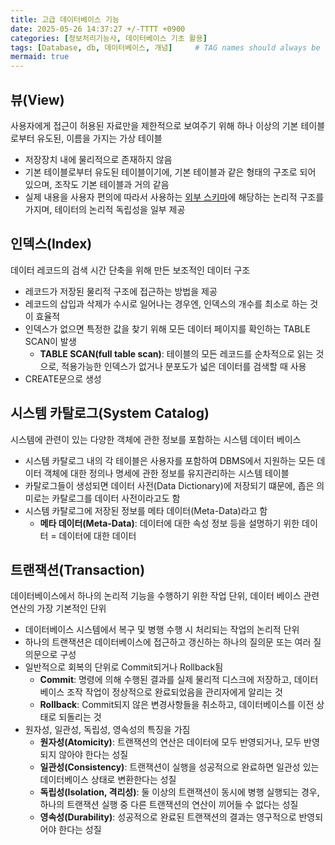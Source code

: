 ```yaml
---
title: 고급 데이터베이스 기능
date: 2025-05-26 14:37:27 +/-TTTT +0900
categories: [정보처리기능사, 데이터베이스 기초 활용]
tags: [Database, db, 데이터베이스, 개념]     # TAG names should always be lowercase
mermaid: true
---
```


## 뷰(View)
사용자에게 접근이 허용된 자료만을 제한적으로 보여주기 위해 하나 이상의 기본 테이블로부터 유도된, 이름을 가지는 가상 테이블
* 저장장치 내에 물리적으로 존재하지 않음
* 기본 테이블로부터 유도된 테이블이기에, 기본 테이블과 같은 형태의 구조로 되어 있으며, 조작도 기본 테이블과 거의 같음
* 실제 내용을 사용자 편의에 따라서 사용하는 [외부 스키마](https://alder-r.github.io/posts/%EB%8D%B0%EC%9D%B4%ED%84%B0%EB%B2%A0%EC%9D%B4%EC%8A%A4%EC%9D%98-%EA%B0%9C%EB%85%90/#%EC%8A%A4%ED%82%A4%EB%A7%88%EC%9D%98-%EC%A0%95%EC%9D%98%EC%99%80-%EC%A2%85%EB%A5%98)에 해당하는 논리적 구조를 가지며, 테이터의 논리적 독립성을 일부 제공

## 인덱스(Index)
데이터 레코드의 검색 시간 단축을 위해 만든 보조적인 데이터 구조
* 레코드가 저장된 물리적 구조에 접근하는 방법을 제공
* 레코드의 삽입과 삭제가 수시로 일어나는 경우엔, 인덱스의 개수를 최소로 하는 것이 효율적
* 인덱스가 없으면 특정한 값을 찾기 위해 모든 데이터 페이지를 확인하는 TABLE SCAN이 발생
  * **TABLE SCAN(full table scan)**: 테이블의 모든 레코드를 순차적으로 읽는 것으로, 적용가능한 인덱스가 없거나 분포도가 넓은 데이터를 검색할 때 사용
* CREATE문으로 생성

## 시스템 카탈로그(System Catalog)
시스템에 관련이 있는 다양한 객체에 관한 정보를 포함하는 시스템 데이터 베이스
* 시스템 카탈로그 내의 각 테이블은 사용자를 포함하여 DBMS에서 지원하는 모든 데이터 객체에 대한 정의나 명세에 관한 정보를 유지관리하는 시스템 테이블
* 카탈로그들이 생성되면 데이터 사전(Data Dictionary)에 저장되기 떄문에, 좁은 의미로는 카탈로그를 데이터 사전이라고도 함
* 시스템 카탈로그에 저장된 정보를 메타 데이터(Meta-Data)라고 함
  * **메타 데이터(Meta-Data)**: 데이터에 대한 속성 정보 등을 설명하기 위한 데이터 = 데이터에 대한 데이터

## 트랜잭션(Transaction)
데이터베이스에서 하나의 논리적 기능을 수행하기 위한 작업 단위, 데이터 베이스 관련 연산의 가장 기본적인 단위
* 데이터베이스 시스템에서 복구 및 병행 수행 시 처리되는 작업의 논리적 단위
* 하나의 트랜잭션은 데이터베이스에 접근하고 갱신하는 하나의 질의문 또는 여러 질의문으로 구성
* 일반적으로 회복의 단위로 Commit되거나 Rollback됨
  * **Commit**: 명령에 의해 수행된 결과를 실제 물리적 디스크에 저장하고, 데이터베이스 조작 작업이 정상적으로 완료되었음을 관리자에게 알리는 것
  * **Rollback**: Commit되지 않은 변경사항들을 취소하고, 데이터베이스를 이전 상태로 되돌리는 것
* 원자성, 일관성, 독립성, 영속성의 특징을 가짐
  * **원자성(Atomicity)**: 트랜잭션의 연산은 데이터에 모두 반영되거나, 모두 반영되지 않아야 한다는 성질
  * **일관성(Consistency)**: 트랜잭션이 실행을 성공적으로 완료하면 일관성 있는 데이터베이스 상태로 변환한다는 성질
  * **독립성(Isolation, 격리성)**: 둘 이상의 트랜잭션이 동시에 병행 실행되는 경우, 하나의 트랜잭션 실행 중 다른 트랜잭션의 연산이 끼어들 수 없다는 성질
  * **영속성(Durability)**: 성공적으로 완료된 트랜잭션의 결과는 영구적으로 반영되어야 한다는 성질